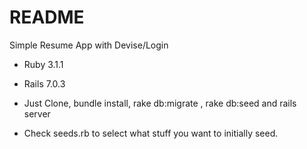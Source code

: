 # README

Simple Resume App with Devise/Login

* Ruby 3.1.1

* Rails 7.0.3

* Just Clone, bundle install, rake db:migrate , rake db:seed and rails server

* Check seeds.rb to select what stuff you want to initially seed.
